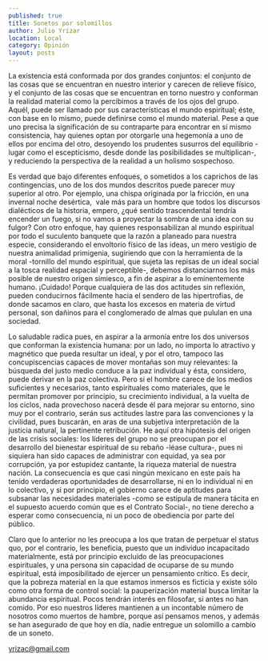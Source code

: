 ```yaml
---
published: true
title: Sonetos por solomillos
author: Julio Yrízar
location: Local
category: Opinión
layout: posts
---
```


La existencia está conformada por dos grandes conjuntos: el conjunto de las cosas que se encuentran en nuestro interior y carecen de relieve físico, y el conjunto de las cosas que se encuentran en torno nuestro y conforman la realidad material como la percibimos a través de los ojos del grupo. Aquél, puede ser llamado por sus características el mundo espiritual; éste, con base en lo mismo, puede definirse como el mundo material. Pese a que uno precisa la significación de su contraparte para encontrar en sí mismo consistencia, hay quienes optan por otorgarle una hegemonía a uno de ellos por encima del otro, desoyendo los prudentes susurros del equilibrio -lugar como el escepticismo, desde donde las posibilidades se multiplican-, y reduciendo la perspectiva de la realidad a un holismo sospechoso.

Es verdad que bajo diferentes enfoques, o sometidos a los caprichos de las contingencias, uno de los dos mundos descritos puede parecer muy superior al otro. Por ejemplo, una chispa originada por la fricción, en una invernal noche desértica,  vale más para un hombre que todos los discursos dialécticos de la historia, empero, ¿qué sentido trascendental tendría encender un fuego, si no vamos a proyectar la sombra de una idea con su fulgor? Con otro enfoque, hay quienes responsabilizan al mundo espiritual por todo el suculento banquete que la razón a planeado para nuestra especie, considerando el envoltorio físico de las ideas, un mero vestigio de nuestra animalidad primigenia, sugiriendo que con la herramienta de la moral -tornillo del mundo espiritual, que sujeta las repisas de un ideal social a la tosca realidad espacial y perceptible-, debemos distanciarnos los más posible de nuestro origen simiesco, a fin de aspirar a lo eminentemente humano. ¡Cuidado! Porque cualquiera de las dos actitudes sin reflexión, pueden conducirnos fácilmente hacia el sendero de las hipertrofias, de donde sacamos en claro, que hasta los excesos en materia de virtud personal, son dañinos para el conglomerado de almas que pululan en una sociedad.

Lo saludable radica pues, en aspirar a la armonía entre los dos universos que conforman la existencia humana: por un lado, no importa lo atractivo y magnético que pueda resultar un ideal, y por el otro, tampoco las concupiscencias capaces de mover montañas son muy relevantes: la búsqueda del justo medio conduce a la paz individual y ésta, considero, puede derivar en la paz colectiva. Pero si el hombre carece de los medios suficientes y necesarios, tanto espirituales como materiales, que le permitan promover por principio, su crecimiento individual, a la vuelta de los ciclos, nada provechoso nacerá desde él para mejorar su entorno, sino muy por el contrario, serán sus actitudes lastre para las convenciones y la civilidad, pues buscarán, en aras de una subjetiva interpretación de la justicia natural, la pertinente retribución.
He aquí otra hipótesis del origen de las crisis sociales: los líderes del grupo no se preocupan por el desarrollo del bienestar espiritual de su rebaño -léase cultura-, pues ni siquiera han sido capaces de administrar con equidad, ya sea por corrupción, ya por estupidez cantante, la riqueza material de nuestra nación. La consecuencia es que casi ningún mexicano en este país ha tenido verdaderas oportunidades de desarrollarse, ni en lo individual ni en lo colectivo, y si por principio, el gobierno carece de aptitudes para subsanar las necesidades materiales -como se estipula de manera tácita en el supuesto acuerdo común que es el Contrato Social-, no tiene derecho a esperar como consecuencia, ni un poco de obediencia por parte del público.

Claro que lo anterior no les preocupa a los que tratan de perpetuar el status quo, por el contrario, les beneficia, puesto que un individuo incapacitado materialmente, está por principio excluido de las preocupaciones espirituales, y una persona sin capacidad de ocuparse de su mundo espiritual, está imposibilitado de ejercer un pensamiento crítico. Es decir, que la pobreza material en la que estamos inmersos es ficticia y existe sólo como otra forma de control social: la pauperización material busca limitar la abundancia espiritual. Pocos tendrán interés en filosofar, si antes no han comido. Por eso nuestros líderes mantienen a un incontable número de nosotros como muertos de hambre, porque así pensamos menos, y además se han asegurado de que hoy en día, nadie entregue un solomillo a cambio de un soneto. 

yrizac@gmail.com
